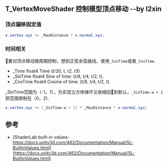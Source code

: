 ﻿## T_VertexMoveShader 控制模型顶点移动 --by l2xin


### 顶点偏移固定值
``` GLSL
v.vertex.xyz += _MaxDistance * v.normal.xyz;
```


### 时间相关
要对顶点移动做周期控制，想到正弦余弦曲线，使用`_SinTime`或者`_CosTime`.

* _Time  float4  Time (t/20, t, t*2, t*3)
* _SinTime  float4  Sine of time: (t/8, t/4, t/2, t).
* _CosTime  float4  Cosine of time: (t/8, t/4, t/2, t).

_SinTime范围为（-1，1），为实现立方体弹开又收缩回到默认，`_SinTime.w + 1`把范围限制在（0，2).
``` glsl
v.vertex.xyz += (_SinTime.w + 1) * _MaxDistance * v.normal.xyz;
```

## 参考

* [ShaderLab built-in values-https://docs.unity3d.com/462/Documentation/Manual/SL-BuiltinValues.html](https://docs.unity3d.com/462/Documentation/Manual/SL-BuiltinValues.html)
